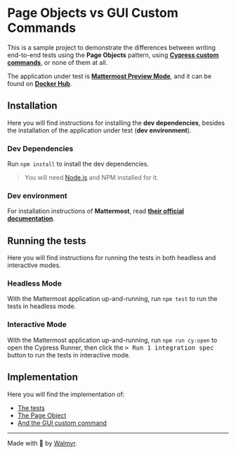 # Page Objects vs GUI Custom Commands

This is a sample project to demonstrate the differences between writing end-to-end tests using the **Page Objects** pattern, using [**Cypress custom commands**](https://docs.cypress.io/api/cypress-api/custom-commands), or none of them at all.

The application under test is [**Mattermost Preview Mode**](https://github.com/mattermost/mattermost-docker-preview), and it can be found on [**Docker Hub**](https://hub.docker.com/r/mattermost/platform).

## Installation

Here you will find instructions for installing the **dev dependencies**, besides the installation of the application under test (**dev environment**).

### Dev Dependencies

Run `npm install` to install the dev dependencies.

> You will need [Node.js](http://nodejs.org) and NPM installed for it.

### Dev environment

For installation instructions of **Mattermost**, read [**their official documentation**](https://docs.mattermost.com/install/docker-local-machine.html).

## Running the tests

Here you will find instructions for running the tests in both headless and interactive modes.

### Headless Mode

With the Mattermost application up-and-running, run `npm test` to run the tests in headless mode.

### Interactive Mode

With the Mattermost application up-and-running, run `npm run cy:open` to open the Cypress Runner, then click the <kbd>> Run 1 integration spec</kbd> button to run the tests in interactive mode.

## Implementation

Here you will find the implementation of:

- [The tests](./cypress/integration/signup.spec.js)
- [The Page Object](./cypress/pageObjects/signup.js)
- [And the GUI custom command](./cypress/support/commands.js)

___

Made with 💚 by [Walmyr](https://walmyr.dev).
